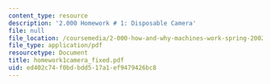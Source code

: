 ```yaml
---
content_type: resource
description: '2.000 Homework # 1: Disposable Camera'
file: null
file_location: /coursemedia/2-000-how-and-why-machines-work-spring-2002/ed402c74f0bdbdd517a1ef9479426bc8_homework1camera_fixed.pdf
file_type: application/pdf
resourcetype: Document
title: homework1camera_fixed.pdf
uid: ed402c74-f0bd-bdd5-17a1-ef9479426bc8
---
```

